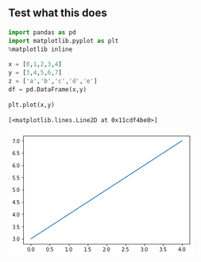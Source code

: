 
## Test what this does


```python
import pandas as pd
import matplotlib.pyplot as plt
%matplotlib inline
```


```python
x = [0,1,2,3,4]
y = [3,4,5,6,7]
z = ['a','b','c','d','e']
df = pd.DataFrame(x,y)
```


```python
plt.plot(x,y)
```




    [<matplotlib.lines.Line2D at 0x11cdf4be0>]




![png](output_3_1.png)

